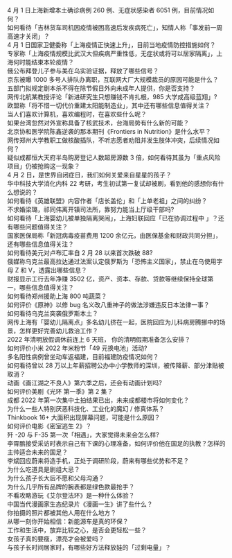 4 月 1 日上海新增本土确诊病例 260 例、无症状感染者 6051 例，目前情况如何？  
如何看待「吉林货车司机因疫情被困高速后发疾病死亡」，知情人称「事发前一周高速才关闭」？  
4 月 1 日国家卫健委称「上海疫情正快速上升」，目前当地疫情防控措施如何？  
专家称「上海疫情规模比武汉大但疾病严重性低，无症状或将可以居家隔离」，上海何时能结束本轮疫情？  
俄公布拜登儿子参与美在乌实验证据，释放了哪些信号？  
京东被曝 1000 多号人排队办离职，互联网大厂大规模裁员的原因可能是什么？  
五部门拟规定剧本杀不得在除节假日外向未成年人提供，你是否支持？  
网传北航某教授评论「新进研究生只想赚钱不肯扎根，985 大学成高级蓝翔」?  
欧盟称「将不惜一切代价重建太阳能制造业」，其中还有哪些信息值得关注？  
当人们喜欢计算机，喜欢编程时，在喜欢些什么呢？  
如果台湾忽然对外宣称具备了核武技术，台海局势有什么新的可能？  
北京协和医学院陈鑫逆袭的那本期刊《Frontiers in Nutrition》是什么水平？  
网传郑州大学教职工做核酸插队，不听志愿者劝阻并发生肢体冲突，后续情况如何？  
疑似成都恒大天府半岛购房登记人数超房源数 3 倍，如何看待其虽为「重点风险项目」仍被抢购这一现象？  
4 月 2 日，是世界自闭症日，我们如何关爱来自星星的孩子？  
华中科技大学消化内科 22 考研，考生初试第一复试却被刷，看到他的感想你有什么想说的？  
如何看待《英雄联盟》内容作者「店长盖伦」和「上单老祖」之间的纠纷？  
不求婚梁璐，祁同伟离开镇司法所，靠努力能当上厅级干部吗?  
如何看待「上海婴幼儿被单独隔离哭闹」，上海妇联回应「已在协调过程中 」？还有哪些问题值得关注？  
国家医保局称「新冠病毒疫苗费用 1200 余亿元，由医保基金和财政共同分担」，还有哪些信息值得关注？  
如何看待美元对卢布汇率自 2 月 28 以来首次跌破 88?  
俄媒称乌克兰最高拉达通过法案认定俄罗斯为「恐怖主义国家」，禁止在乌使用字母 Z 和 V，透露出哪些信息？  
财报显示工行去年净赚 3502 亿，资产、资本、存款、贷款等继续保持全球第一，哪些信息值得关注？  
如何看待郑州援助上海 800 吨蔬菜？  
如何评价《原神》以修 bug 名义改八重神子的做法涉嫌违反日本法律一事？  
如何看待乌克兰突袭俄罗斯本土？  
网传上海有「婴幼儿隔离点」多名幼儿挤在一起，医院回应为儿科病房腾挪中的场景，怎样更好完善幼儿救治工作？  
2022 年清明放假调休前连上 6 天班， 你的清明假期准备怎么安排？  
如何评价小米 2022 年米粉节「49 元换电池」活动?  
多名阳性病例曾坐动车返福建，目前福建防疫情况如何？  
如何看待曾以 28 万以上年薪招聘公办中小学教师的深圳，被传降薪、部分津贴被取消？  
动画《画江湖之不良人》第六季之后，还会有动画计划吗?  
如何评价美剧《光环 第一季》第 2 集？  
成都 2022 年第一次集中土拍结果已出，未来成都楼市将如何变化？  
为什么一些人特别厌恶科技化、工业化的魔幻 / 修真体系？  
Thinkbook 16+ 大面积出现屏幕问题，可能是什么原因？  
如何评价电影《密室逃生 2》？  
歼 -20 与 F-35 第一次「相遇」，大家觉得未来会怎么样?  
李霄鹏接受采访时表示自己有下课的心理准备，如何评价他在国足的执教？怎样的主帅适合未来的国足？  
李斌回应蔚来将造手机，正处于调研阶段，蔚来有哪些优势和不足？  
为什么吃道具是剧组大忌？  
为什么孩子长大后不愿和父母沟通？  
为什么几乎所有品牌的腕表都是绿色款最抢手？  
不看攻略游玩《艾尔登法环》是一种什么体验？  
中国当代漫画家生态纪录片《漫画一生》讲了些什么？  
你拍摄的照片都被其他人用在什么地方？  
从哪一刻你开始相信：新能源车是真的环保？  
工作和生活中，放弃比较之心，是否会更轻松一些？  
女孩子真的要瘦，漂亮才会被爱吗？  
与孩子长时间居家时，有哪些好方法释放娃的「过剩电量」？  
